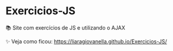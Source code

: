 # Exercicios-JS
📚 Site com exercícios de JS e utilizando o AJAX

✨ Veja como ficou:  https://liaragiovanella.github.io/Exercicios-JS/
